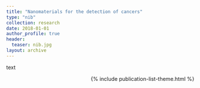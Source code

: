 ```yaml
---
title: "Nanomaterials for the detection of cancers"
type: "nib"
collection: research
date: 2018-01-01
author_profile: true
header:
  teaser: nib.jpg
layout: archive
---
```


text

<div style="text-align: right"> 

{% include publication-list-theme.html %}
